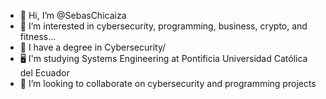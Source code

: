 - 👋 Hi, I’m @SebasChicaiza
- 👀 I’m interested in cybersecurity, programming, business, crypto, and fitness...
- 🌱 I have a degree in Cybersecurity/
- 🖥️ I'm studying Systems Engineering at Pontificia Universidad Católica del Ecuador
- 💞️ I’m looking to collaborate on cybersecurity and programming projects

<!---
SebasChicaiza/SebasChicaiza is a ✨ special ✨ repository because its `README.md` (this file) appears on your GitHub profile.
You can click the Preview link to take a look at your changes.
--->
